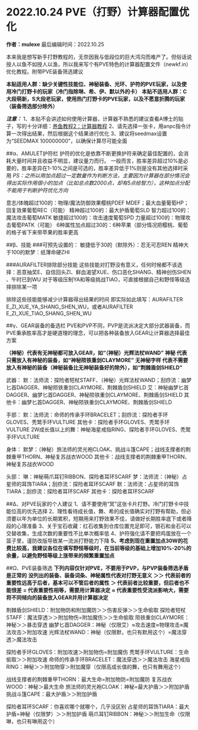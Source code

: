 # 2022.10.24 PVE（打野）计算器配置优化
**作者：mulexe**
最后编辑时间：2022.10.25

本来我是想写新手打野教程的，无奈因我与低段位的巨大鸿沟而难产了。但俗话说授人以鱼不如授人以渔，所以我来写个有PVE特色的计算器配置文件（newkf.in）优化教程。附带PVE装备筛选建议

**本贴适用人群：缺少关键性技能位、神秘装备、光环、护符的PVE玩家，以及使用冷门打野卡的玩家（冷门指除琳、希、伊、默以外的卡）**
**本贴不适用人群：C大段萌新，S大段老玩家，使用热门打野卡的PVE玩家，以及不愿意折腾的玩家（装备筛选部分除外）**

***注意：***
1、本贴不会讲述如何使用计算器，计算器不熟悉的建议查看A博士的贴子，写的十分详细：[养鱼教程2：计算器教程](../aks13652/2.md)
2、请先选择一张卡，用anpc指令计算一次得出结果，然后根据这个结果进行优化
3、建议将seedmax设置为“SEEDMAX 100000000”，以确保计算尽可能全面

##α、AMULET护符栏
护符的优化是依靠不断更换护符来确定最佳配置的，会消耗大量时间并且收益不明显，建议量力而行。
一般而言，胜率差异超过10%是必要的，胜率差异在1-10%之间是可选的，胜率差异低于1%则是没有其他选择时采用
*PS：之所以用加点超过一定数量作为判断方法，主要因为计算器在部分情况会得出实际作用很小的加点（比如总点数2000点，却有5点给智力），这种加点分配不能用于判断护符优化方向*

意志/体魄超过100的：物理/魔法防御效果樱桃PDEF MDEF；最大血量葡萄HP；回复效果葡萄REC（可能）
精神超过100的：最大护盾葡萄SLD
智力超过100的：魔法攻击葡萄MATK
敏捷超过100的：攻击速度葡萄SPD
力量超过100的：物理攻击葡萄PATK（可能）
6种属性加点超过30的：6种苹果（部分情况把樱桃、葡萄的格子省下来带苹果的胜率更高

##β、技能
###可预先设置的：
敏捷低于30的（默除外）：忍无可忍REN
精神大于100的默梦：纸薄命硬ZHI

###AURAFILTER排除部分技能
这些技能对打野没有意义，任何时候都不该选择：恶意抽奖E、自信回头ZI、鲜血渴望XUE、伤口恶化SHANG、精神创伤SHEN 、午时已到WU
对于等级压制YA和等级挑战TIAO，可直接根据自己和野怪等级选择排除某一项

排除这些技能能够减少计算器得出结果的时间
即实际如此填写：AURAFILTER E_ZI_XUE_YA_SHANG_SHEN_WU，或者AURAFILTER E_ZI_XUE_TIAO_SHANG_SHEN_WU

##γ、GEAR装备的备选栏
PVE和PVP不同，PVP是流派决定大部分武器装备，而PVE秉承胜率高才是硬道理的理念，可以把各种装备放入GEAR让计算器选择最佳方案

**（神秘）代表有无神秘都可放入GEAR，如“（神秘）光辉法杖WAND”**
**神秘 代表只需放入有神秘的装备，如“神秘陨铁重剑CLAYMORE”**
**无神秘字样 代表不需要放入有神秘的装备（神秘装备比无神秘装备好的除外），如“荆棘盾剑SHIELD”**

武器：
默：法师流：探险者短杖STAFF、（神秘）光辉法杖WAND；刮痧流：幽梦匕首DAGGER、神秘陨铁重剑CLAYMORE、荆棘盾剑SHIELD
艾：神秘幽梦匕首DAGGER、幽梦匕首DAGGER、神秘陨铁重剑CLAYMORE、荆棘盾剑SHIELD
其他卡：幽梦匕首DAGGER、神秘陨铁重剑CLAYMORE、荆棘盾剑SHIELD

手部：
默：法师流：命师的传承手环BRACELET；刮痧流：探险者手环GLOVES、秃鹫手环VULTURE
其他卡：探险者手环GLOVES、秃鹫手环VULTURE
2W成长值以上的舞：神秘海星戒指RING、探险者手环GLOVES、秃鹫手环VULTURE

身体：
默梦：（神秘）旅法师的灵光袍CLOAK、挑战斗篷CAPE；战线支撑者的荆棘重甲THORN、神秘复苏战衣WOOD
其他卡：战线支撑者的荆棘重甲THORN、神秘复苏战衣WOOD

头部：
琳：神秘萌爪耳钉RIBBON、探险者耳环SCARF
梦：法师流：（神秘）占星师的耳饰TIARA；刮痧流：探险者耳环SCARF
默：法师流：占星师的耳饰TIARA；刮痧流：探险者耳环SCARF
其他卡：探险者耳环SCARF

##Δ、对PVE玩家的个人建议
1、请不要使用“冥”这张卡片打野。冷门打野卡中技能位高的优先选择
2、理性看待成长值，舞、希的成长值确实对打野有帮助，但必须要以年为单位的长期累积，短期用来打野效果不佳，请做好长期胜率底下或者降段的心理准备
3、关于宝石收藏：红石收集到仓库位置充足即可，银石和金石可以交替收集，生成次数的重要性不比单次概率低
4、护符强化请不要把鸡蛋放在一个篮子里，谨防改版导致某一流派打野能力下降
**5、考虑到现在重置加点30W的花费比较高，我建议各位在填写野怪等级时，在当前等级的基础上增加10%-20%的余量，以避免野怪等级上涨带来的频繁重置加点**

##Ω、PVE装备筛选
**下列内容仅针对PVE，不要用于PVP，与PVP装备筛选矛盾是正常的**
**没列出的装备、装备词条、神秘属性代表对打野无意义**
**＞＞ 代表前者的重要性远高于后者，基本可以不管后者的属性**
**＞ 代表前者比较重要，但后者也不能很差**
**= 代表重要性相等，需要用计算器决定**
**≈ 代表重要性受流派影响大，需要将不同倾向的装备放入GEAR并用计算器决定**

荆棘盾剑SHIELD：附加物防和附加魔防＞＞伤害反弹＞＞生命偷取
探险者短杖STAFF：魔法穿透＞＞附加物伤=附加魔伤＞＞生命偷取
陨铁重剑CLAYMORE：神秘＞＞暴击穿透
幽梦匕首DAGGER：神秘（仅限艾）≈攻击速度≈物理攻击≈魔法攻击＞附加攻速
光辉法杖WAND：神秘（仅限默，也只有默用这个）=魔法穿透＞魔法攻击

探险者手环GLOVES：附加攻速＞附加物伤=附加魔伤
秃鹫手环VULTURE：生命偷取＞＞附加攻速
命师的传承手环BRACELET：魔法穿透＞＞魔法攻击
海星戒指RING：神秘＞＞附加物穿＞附加魔穿（仅限高成长值的舞，也只有舞用这个）

战线支撑者的荆棘重甲THORN：最大生命=附加物防=附加魔防
复苏战衣WOOD：神秘＞最大生命
旅法师的灵光袍CLOAK：神秘=最大护盾＞＞附加护盾
挑战斗篷CAPE：最大护盾＞＞附加护盾

探险者耳环SCARF：你喜欢哪个就哪个，几乎没区别
占星师的耳饰TIARA：最大护盾=神秘（仅限梦）＞＞附加护盾
萌爪耳钉RIBBON：神秘＞＞附加生命（仅限琳，也只有琳用这个）
